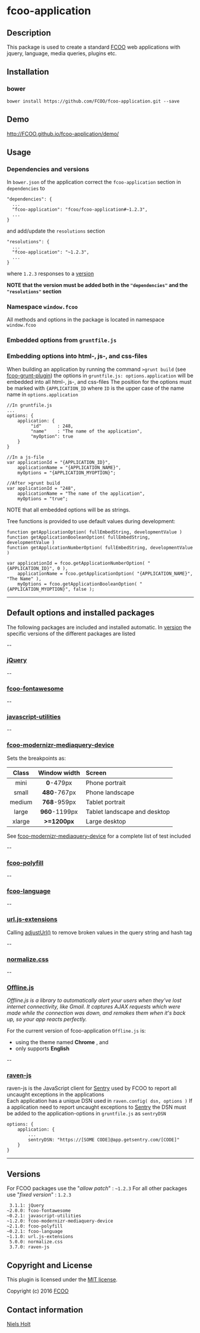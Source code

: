 # fcoo-application
>
[FCOO]:https://github.com/FCOO


## Description
This package is used to create a standard [FCOO] web applications with jquery, language, media queries, plugins etc.


## Installation
### bower
`bower install https://github.com/FCOO/fcoo-application.git --save`

## Demo
http://FCOO.github.io/fcoo-application/demo/ 

## Usage
### Dependencies and versions
In `bower.json` of the application correct the `fcoo-application` section in `dependencies` to
 
	"dependencies": {
	  ...
      "fcoo-application": "fcoo/fcoo-application#~1.2.3",
	  ...
	}

and add/update the `resolutions` section    

	"resolutions": {
	  ...
      "fcoo-application": "~1.2.3",
	  ...
	}

where `1.2.3` responses to a [version](#version) 

**NOTE that the version must be added both in the `"dependencies"` and the `"resolutions"` section** 


### Namespace `window.fcoo`
All methods and options in the package is located in namespace `window.fcoo`


### Embedded options from `gruntfile.js`

### Embedding options into html-, js-, and css-files
When building an application by running the command `>grunt build` (see [fcoo-grunt-plugin](https://github.com/FCOO/fcoo-grunt-plugin)) the options in `gruntfile.js: options.application` will be embedded into all html-, js-, and css-files
The position for the options must be marked with `{APPLICATION_ID` where `ID` is the upper case of the name name in `options.application`

	//In gruntfile.js
	...
	options: {
	    application: {
	         "id"      : 248,
             "name"    : "The name of the application",
	         "myOption": true
	    }
	}

	//In a js-file
	var applicationId = "{APPLICATION_ID}",
		applicationName = "{APPLICATION_NAME}",
		myOptions = "{APPLICATION_MYOPTION}";
	
	//After >grunt build
	var applicationId = "248",
		applicationName = "The name of the application",
		myOptions = "true";

NOTE that all embedded options will be as strings.

Tree functions is provided to use default values during development:

	function getApplicationOption( fullEmbedString, developmentValue )
	function getApplicationBooleanOption( fullEmbedString, developmentValue )
	function getApplicationNumberOption( fullEmbedString, developmentValue )

	var applicationId = fcoo.getApplicationNumberOption( "{APPLICATION_ID}", 0 ),
		applicationName = fcoo.getApplicationOption( "{APPLICATION_NAME}", "The Name" ),
		myOptions = fcoo.getApplicationBooleanOption( "{APPLICATION_MYOPTION}", false );


----
## Default options and installed packages
The following packages are included and installed automatic. 
In [version](#version) the specific versions of the different packages are listed

--
### [jQuery](http://jquery.com)

--
### [fcoo-fontawesome](http://github.com/fcoo/fcoo-fontawesome)

--
### [javascript-utilities](http://github.com/fcoo/javascript-utilities)

--
### [fcoo-modernizr-mediaquery-device](http://github.com/fcoo/fcoo-modernizr-mediaquery-device)

Sets the breakpoints as:

| Class | Window width | Screen |
| :--: | :--: | :---- |
| mini | <b>0</b>-479px | Phone portrait |
| small | <b>480</b>-767px | Phone landscape |
| medium | <b>768</b>-959px | Tablet portrait |
| large | <b>960</b>-1199px | Tablet landscape and desktop | 
| xlarge | <b>>=1200px</b> | Large desktop |

See [fcoo-modernizr-mediaquery-device](http://github.com/fcoo/fcoo-modernizr-mediaquery-device) for a complete list of test included


--
### [fcoo-polyfill](http://github.com/fcoo/fcoo-polyfill)
--
### [fcoo-language](http://github.com/fcoo/fcoo-language)

--
### [url.js-extensions](https://github.com/FCOO/url.js-extensions)
Calling [adjustUrl()](https://github.com/FCOO/url.js-extensions#adjusturl) to remove broken values in the query string and hash tag

--
### [normalize.css](https://github.com/necolas/normalize.css/)

--
### [Offline.js](http://github.hubspot.com/offline/docs/welcome/)

*Offline.js is a library to automatically alert your users when they've lost internet connectivity, like Gmail. It captures AJAX requests which were made while the connection was down, and remakes them when it's back up, so your app reacts perfectly.*

For the current version of fcoo-application `Offline.js` is:
- using the theme named **Chrome** , and
- only supports **English**

--
### [raven-js](https://github.com/getsentry/raven-js)

raven-js is the JavaScript client for [Sentry](https://sentry.io) used by FCOO to report all uncaught exceptions in the applications  
Each application has a unique DSN used in `raven.config( dsn, options )`
If a application need to report uncaught exceptions to [Sentry](https://sentry.io) the DSN must be added to the application-options in `gruntfile.js` as `sentryDSN`

	options: {
	    application: {
	        ...
	        sentryDSN: "https://[SOME CODE]@app.getsentry.com/[CODE]"
	    }
	}


-----
## <a name="version"></a>Versions

For FCOO packages use the "*allow patch*" : `~1.2.3`
For all other packages use "*fixed version*" : `1.2.3`

	 3.1.1: jQuery
	~2.0.0: fcoo-fontawesome
	~0.2.1: javascript-utilities
	~1.2.0: fcoo-modernizr-mediaquery-device
	~2.1.0: fcoo-polyfill
    ~0.2.1: fcoo-language
	~1.1.0: url.js-extensions
	 5.0.0: normalize.css
	 3.7.0: raven-js


## Copyright and License
This plugin is licensed under the [MIT license](https://github.com/FCOO/fcoo-leaflet/LICENSE).

Copyright (c) 2016 [FCOO]

## Contact information
[Niels Holt](http://github.com/NielsHolt)
